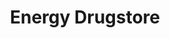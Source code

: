 ---
title: "Energy Drugstore"
url: /san-lorenzo/energy-drugstore-mariscal-jose-felix-estigarribia/
shop: farmacia
---